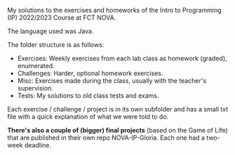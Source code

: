 My solutions to the exercises and homeworks of the Intro to Programming (IP) 2022/2023 Course at FCT NOVA.

The language used was Java.

The folder structure is as follows:

- Exercises: Weekly exercises from each lab class as homework (graded), enumerated.
- Challenges: Harder, optional homework exercises.
- Misc: Exercises made during the class, usually with the teacher's supervision.
- Tests: My solutions to old class tests and exams.

Each exercise / challenge / project is in its own subfolder and has a small txt file with a quick explanation of what we were told to do.

**There's also a couple of (bigger) final projects** (based on the Game of Life) that are published in their own repo NOVA-IP-Gloria. Each one had a two-week deadline.
